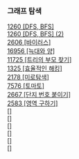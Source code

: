 ### 그래프 탐색

<a href="https://github.com/aldrn29/Algorithm/blob/master/Beakjoon/DFS%2C%20BFS/1260%20%5BDFS%2C%20BFS%5D.py">1260 [DFS, BFS]</a>   
<a href="https://github.com/aldrn29/Algorithm/blob/master/Beakjoon/DFS%2C%20BFS/1260%20%5BDFS%2C%20BFS%5D(2).py">1260 [DFS, BFS] (2)</a>  
<a href="https://github.com/aldrn29/Algorithm/blob/master/Beakjoon/DFS%2C%20BFS/2606%20%5B%EB%B0%94%EC%9D%B4%EB%9F%AC%EC%8A%A4%5D.py">2606 [바이러스]</a>  
<a href="https://github.com/aldrn29/Algorithm/blob/master/Beakjoon/16956%20%5B%EB%8A%91%EB%8C%80%EC%99%80%20%EC%96%91%5D.py">16956 [늑대와 양]</a>  
<a href="https://github.com/aldrn29/Algorithm/blob/master/Beakjoon/Tree/11725%20%5B%ED%8A%B8%EB%A6%AC%EC%9D%98%20%EB%B6%80%EB%AA%A8%20%EC%B0%BE%EA%B8%B0%5D.py">11725 [트리의 부모 찾기]</a>  
<a href="https://github.com/aldrn29/Algorithm/blob/master/Beakjoon/DFS%2C%20BFS/1325%20%5B%ED%9A%A8%EC%9C%A8%EC%A0%81%EC%9D%B8%20%ED%95%B4%ED%82%B9%5D.py">1325 [효율적인 해킹]</a>  
<a href="https://github.com/aldrn29/Algorithm/blob/master/Beakjoon/%EA%B7%B8%EB%9E%98%ED%94%84%20%ED%83%90%EC%83%89/2178%20%5B%EB%AF%B8%EB%A1%9C%20%ED%83%90%EC%83%89%5D.py">2178 [미로탐색]</a>  
<a href="https://github.com/aldrn29/Algorithm/blob/master/Beakjoon/%EA%B7%B8%EB%9E%98%ED%94%84%20%ED%83%90%EC%83%89/7576%20%5B%ED%86%A0%EB%A7%88%ED%86%A0%5D.py">7576 [토마토]</a>  
<a href="">2667 [단지 번호 붙이기]</a>  
<a href="">2583 [영역 구하기]</a>  
<a href=""> []</a>  
<a href=""> []</a>  
<a href=""> []</a>  
<a href=""> []</a>  
<a href=""> []</a>  
<a href=""> []</a>  